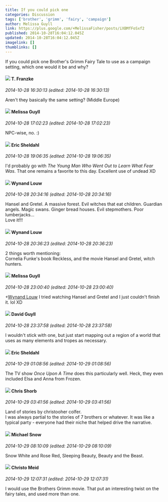 ```yaml
---
title: If you could pick one
categories: Discussion
tags: ['brother', 'grimm', 'fairy', 'campaign']
author: Melissa Guyll
link: https://plus.google.com/+MelissaFisher/posts/iXBMfFoSxf2
published: 2014-10-28T16:04:12.045Z
updated: 2014-10-28T16:04:12.045Z
imagelink: []
thumblinks: []
---
```


If you could pick one Brother&#39;s Grimm Fairy Tale to use as a campaign setting, which one would it be and why?
<div id='comment z13kxda4rzudjhbjs04cgfbyivnlsfyhov00k'>
  <h4><img src='{{site.baseurl}}//images/avatars/110330901807759406775_photo.jpg'> T. Franzke</h4>
      <p><cite>2014-10-28 16:30:13 (edited: 2014-10-28 16:30:13)</cite></p>
        <p>Aren&#39;t they basically the same setting? (Middle Europe)</p>
</div>
        

<div id='comment z13kxda4rzudjhbjs04cgfbyivnlsfyhov00k'>
  <h4><img src='{{site.baseurl}}//images/avatars/104623400813415689503_photo.jpg'> Melissa Guyll</h4>
      <p><cite>2014-10-28 17:02:23 (edited: 2014-10-28 17:02:23)</cite></p>
        <p>NPC-wise, no. :)</p>
</div>
        

<div id='comment z13kxda4rzudjhbjs04cgfbyivnlsfyhov00k'>
  <h4><img src='{{site.baseurl}}//images/avatars/109974150370410493677_photo.jpg'> Eric Sheldahl</h4>
      <p><cite>2014-10-28 19:06:35 (edited: 2014-10-28 19:06:35)</cite></p>
        <p>I&#39;d probably go with <i>The Young Man Who Went Out to Learn What Fear Was</i>. That one remains a favorite to this day. Excellent use of undead XD</p>
</div>
        

<div id='comment z13kxda4rzudjhbjs04cgfbyivnlsfyhov00k'>
  <h4><img src='{{site.baseurl}}//images/avatars/111256963556395023796_photo.jpg'> Wynand Louw</h4>
      <p><cite>2014-10-28 20:34:16 (edited: 2014-10-28 20:34:16)</cite></p>
        <p>Hansel and Gretel. A massive forest. Evil witches that eat children. Guardian angels. Magic swans. Ginger bread houses. Evil stepmothers. Poor lumberjacks...<br />Love it!!!</p>
</div>
        

<div id='comment z13kxda4rzudjhbjs04cgfbyivnlsfyhov00k'>
  <h4><img src='{{site.baseurl}}//images/avatars/111256963556395023796_photo.jpg'> Wynand Louw</h4>
      <p><cite>2014-10-28 20:36:23 (edited: 2014-10-28 20:36:23)</cite></p>
        <p>2 things worth mentioning:<br />Cornelia Funke&#39;s book Reckless, and the movie Hansel and Gretel, witch hunters.</p>
</div>
        

<div id='comment z13kxda4rzudjhbjs04cgfbyivnlsfyhov00k'>
  <h4><img src='{{site.baseurl}}//images/avatars/104623400813415689503_photo.jpg'> Melissa Guyll</h4>
      <p><cite>2014-10-28 23:00:40 (edited: 2014-10-28 23:00:40)</cite></p>
        <p><span class="proflinkWrapper"><span class="proflinkPrefix">+</span><a class="proflink" href="https://plus.google.com/111256963556395023796" oid="111256963556395023796">Wynand Louw</a></span> I tried watching Hansel and Gretel and I just couldn&#39;t finish it. lol XD</p>
</div>
        

<div id='comment z13kxda4rzudjhbjs04cgfbyivnlsfyhov00k'>
  <h4><img src='{{site.baseurl}}//images/avatars/117134143142507309944_photo.jpg'> David Guyll</h4>
      <p><cite>2014-10-28 23:37:58 (edited: 2014-10-28 23:37:58)</cite></p>
        <p>I wouldn&#39;t stick with one, but just start mapping out a region of a world that uses as many elements and tropes as necessary.</p>
</div>
        

<div id='comment z13kxda4rzudjhbjs04cgfbyivnlsfyhov00k'>
  <h4><img src='{{site.baseurl}}//images/avatars/109974150370410493677_photo.jpg'> Eric Sheldahl</h4>
      <p><cite>2014-10-29 01:08:56 (edited: 2014-10-29 01:08:56)</cite></p>
        <p>The TV show <i>Once Upon A Time</i> does this particularly well. Heck, they even included Elsa and Anna from Frozen.</p>
</div>
        

<div id='comment z13kxda4rzudjhbjs04cgfbyivnlsfyhov00k'>
  <h4><img src='{{site.baseurl}}//images/avatars/116785724378741876952_photo.jpg'> Chris Shorb</h4>
      <p><cite>2014-10-29 03:41:56 (edited: 2014-10-29 03:41:56)</cite></p>
        <p>Land of stories by christooher colfer. <br />I was always partial to the stories of 7 brothers or whatever. It was like a typical party - everyone had their niche that helped drive the narrative.</p>
</div>
        

<div id='comment z13kxda4rzudjhbjs04cgfbyivnlsfyhov00k'>
  <h4><img src='{{site.baseurl}}//images/avatars/109741557816559754267_photo.jpg'> Michael Snow</h4>
      <p><cite>2014-10-29 08:10:09 (edited: 2014-10-29 08:10:09)</cite></p>
        <p>Snow White and Rose Red, Sleeping Beauty, Beauty and the Beast.</p>
</div>
        

<div id='comment z13kxda4rzudjhbjs04cgfbyivnlsfyhov00k'>
  <h4><img src='{{site.baseurl}}//images/avatars/115945378293366517645_photo.jpg'> Christo Meid</h4>
      <p><cite>2014-10-29 12:07:31 (edited: 2014-10-29 12:07:31)</cite></p>
        <p>I would use the Brothers Grimm movie.  That put an interesting twist on the fairy tales, and used more than one.</p>
</div>
        